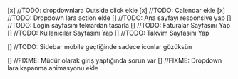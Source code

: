[x] //TODO: dropdownlara Outside click ekle
[x] //TODO: Calendar ekle
[x] //TODO: Dropdown lara action ekle
[] //TODO: Ana sayfayı responsive yap
[] //TODO: Login sayfasını tekrardan tasarla
[] //TODO: Faturalar Sayfasını Yap
[] //TODO: Kullanıcılar Sayfasını Yap
[] //TODO: Takvim Sayfasını Yap

[] //TODO: Sidebar mobile geçtiğinde sadece iconlar gözüksün

[] //FIXME: Müdür olarak giriş yaptığında sorun var
[] //FIXME: Dropdown lara kapanma animasyonu ekle
